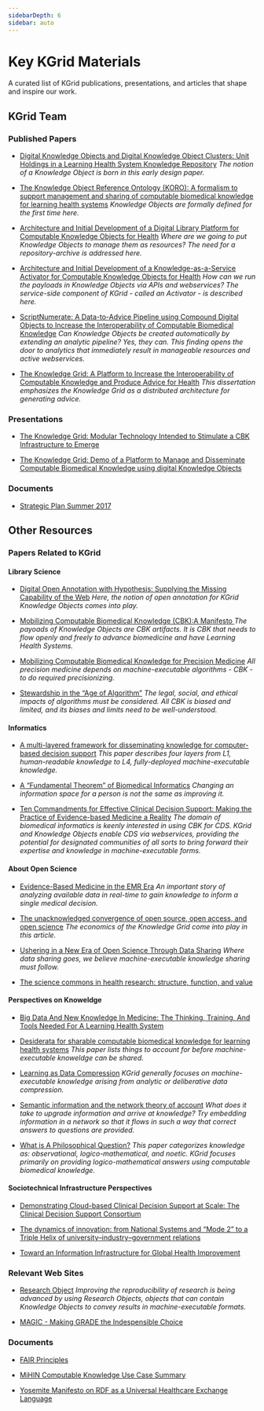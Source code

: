 ```yaml
---
sidebarDepth: 6
sidebar: auto
---
```

# Key KGrid Materials

A curated list of KGrid publications, presentations, and articles that shape and inspire our work.

## KGrid Team

### Published Papers

- [Digital Knowledge Objects and Digital Knowledge Object Clusters: Unit
Holdings in a Learning Health System Knowledge Repository](https://ieeexplore.ieee.org/document/7427597) <i> The notion of a Knowledge Object is born in this early design paper. </i>

- [The Knowledge Object Reference Ontology (KORO): A formalism to support
management and sharing of computable biomedical knowledge for learning health systems](https://www.ncbi.nlm.nih.gov/pmc/articles/PMC6508779/) <i> Knowledge Objects are formally defined for the first time here. </i>

- [Architecture and Initial Development of a Digital Library Platform for
Computable Knowledge Objects for Health](https://www.ncbi.nlm.nih.gov/pubmed/28423842) <i> Where are we going to put Knowledge Objects to manage them as resources? The need for a repository-archive is addressed here. </i>

- [Architecture and Initial Development of a Knowledge-as-a-Service Activator
 for Computable Knowledge Objects for Health](https://www.ncbi.nlm.nih.gov/pubmed/29677991) <i> How can we run the payloads in Knowledge Objects via APIs and webservices? The service-side component of KGrid - called an Activator - is described here. </i>

- [ScriptNumerate: A Data-to-Advice Pipeline using Compound Digital Objects
to Increase the Interoperability of Computable Biomedical Knowledge](https://www.ncbi.nlm.nih.gov/pmc/articles/PMC6371244/) <i> Can Knowledge Objects be created automatically by extending an analytic pipeline? Yes, they can. This finding opens the door to analytics that immediately result in manageable resources and active webservices. </i>

- [The Knowledge Grid: A Platform to Increase the Interoperability of
     Computable Knowledge and Produce Advice for Health](https://deepblue.lib.umich.edu/bitstream/handle/2027.42/146073/ajflynn_1.pdf?sequence=1&isAllowed=y) <i> This dissertation emphasizes the Knowledge Grid as a distributed architecture for generating advice. </i>

### Presentations

- [The Knowledge Grid: Modular Technology Intended to Stimulate a CBK Infrastructure
 to Emerge](https://medicine.umich.edu/sites/default/files/content/downloads/Flynn.f.MCBK_.KGRID_.PanelSlides.Tues_.7.10.18.pdf)

- [The Knowledge Grid: Demo of a Platform to Manage and Disseminate Computable Biomedical
Knowledge using digital Knowledge Objects](https://symposium2018.zerista.com/event/member/508140)

### Documents
- [Strategic Plan Summer 2017](https://drive.google.com/open?id=1LDR_Hf9yks0Mjr3B7IVkaEf9q3jkd9dB)

## Other Resources

### Papers Related to KGrid

#### Library Science

- [Digital Open Annotation with Hypothesis: Supplying the Missing Capability of the Web](https://www.utpjournals.press/doi/abs/10.3138/jsp.49.3.04)
<i> Here, the notion of open annotation for KGrid Knowledge Objects comes into play. </i>

- [Mobilizing Computable Biomedical Knowledge (CBK):A Manifesto
](https://medicine.umich.edu/sites/default/files/content/downloads/MCBK%20Manifesto%20Ver%2010.7.18.pdf) <i> The payoads of Knowledge Objects are CBK artifacts. It is CBK that needs to flow openly and freely to advance biomedicine and have Learning Health Systems. </i>

- [Mobilizing Computable Biomedical Knowledge for
Precision Medicine](https://precisionmedicine.duke.edu/sites/precisionmedicine.duke.edu/files/field/attachments/GPMF_Richesson.09.27.2018.pdf) <i> All precision medicine depends on machine-executable algorithms - CBK - to do required precisionizing. </i>

- [Stewardship in the “Age of Algorithm”](https://firstmonday.org/ojs/index.php/fm/article/view/8097/6583) <i> The legal, social, and ethical impacts of algorithms must be considered. All CBK is biased and limited, and its biases and limits need to be well-understood. </i>

#### Informatics

- [A multi-layered framework for disseminating knowledge for
computer-based decision support](https://academic.oup.com/jamia/article/18/Supplement_1/i132/797073) <i> This paper describes four layers from L1, human-readable knowledge to L4, fully-deployed machine-executable knowledge.</i>

- [A “Fundamental Theorem” of Biomedical Informatics](https://www.ncbi.nlm.nih.gov/pmc/articles/PMC2649317/) <i> Changing an information space for a person is not the same as improving it. </i>

- [Ten Commandments for Effective Clinical Decision Support: Making the
Practice of Evidence-based Medicine a Reality](https://www.ncbi.nlm.nih.gov/pmc/articles/PMC264429/) <i> The domain of biomedical informatics is keenly interested in using CBK for CDS. KGrid and Knowledge Objects enable CDS via webservices, providing the potential for designated communities of all sorts to bring forward their expertise and knowledge in machine-executable forms. </i>

#### About Open Science

- [Evidence-Based Medicine in the EMR Era](https://www.nejm.org/doi/full/10.1056/NEJMp1108726) <i> An important story of analyzing available data in real-time to gain knowledge to inform a single medical decision. </i>

- [The unacknowledged convergence of open source, open access, and open science](https://ojphi.org/ojs/index.php/fm/article/view/1265/1185) <i> The economics of the Knowledge Grid come into play in this article. </i>

- [Ushering in a New Era of Open Science Through Data Sharing](https://jamanetwork.com/journals/jama/article-abstract/1668313) <i> Where data sharing goes, we believe machine-executable knowledge sharing must follow. </i>

- [The science commons in health research: structure, function,
and value](https://link.springer.com/article/10.1007/s10961-006-9016-9)

#### Perspectives on Knoweldge

- [Big Data And New Knowledge In Medicine: The Thinking, Training, And
Tools Needed For A Learning Health System](https://www.healthaffairs.org/doi/full/10.1377/hlthaff.2014.0053)

- [Desiderata for sharable computable biomedical knowledge for learning
health systems](https://onlinelibrary.wiley.com/doi/full/10.1002/lrh2.10065) 
<i>This paper lists things to account for before machine-executable knoweldge can be shared.</i>

- [Learning as Data Compression](https://link.springer.com/chapter/10.1007/978-3-540-73001-9_2) 
<i> KGrid generally focuses on machine-executable knowledge arising from analytic or deliberative data compression. </i>

- [Semantic information and the network theory of account](https://link.springer.com/article/10.1007/s11229-010-9821-4) 
<i> What does it take to upgrade information and arrive at knowledge? Try embedding information in a network so that it flows in such a way that correct answers to questions are provided. </i>

- [What is A Philosophical Question?](https://onlinelibrary.wiley.com/doi/full/10.1111/meta.12035) 
<i> This paper categorizes knowledge as: observational, logico-mathematical, and noetic. KGrid focuses primarily on providing logico-mathematical answers using computable biomedical knowledge. </i>

#### Sociotechnical Infrastructure Perspectives

- [Demonstrating Cloud-based Clinical Decision Support at Scale: The
Clinical Decision Support Consortium](http://ebooks.iospress.nl/publication/34506)

- [The dynamics of innovation: from National Systems and “Mode 2” to a
Triple Helix of university–industry–government relations](https://www.sciencedirect.com/science/article/pii/S0048733399000554)

- [Toward an Information Infrastructure for Global Health Improvement](https://www.thieme-connect.com/products/ejournals/html/10.15265/IY-2017-004)

### Relevant Web Sites

- [Research Object](http://www.researchobject.org/) <i> Improving the reproducibility of research is being advanced by using Research Objects, objects that can contain Knowledge Objects to convey results in machine-executable formats. </i>
 
 
- [MAGIC - Making GRADE the Indespensible Choice](http://www.magicproject.org/)

### Documents

- [FAIR Principles](https://www.force11.org/group/fairgroup/fairprinciples)

- [MiHIN Computable Knowledge Use Case Summary](https://drive.google.com/open?id=1LDNK1QM3GjxgElHvUpSeE-LsN1eCE0SF)

- [Yosemite Manifesto on RDF as a Universal Healthcare Exchange Language](http://yosemitemanifesto.org/)
